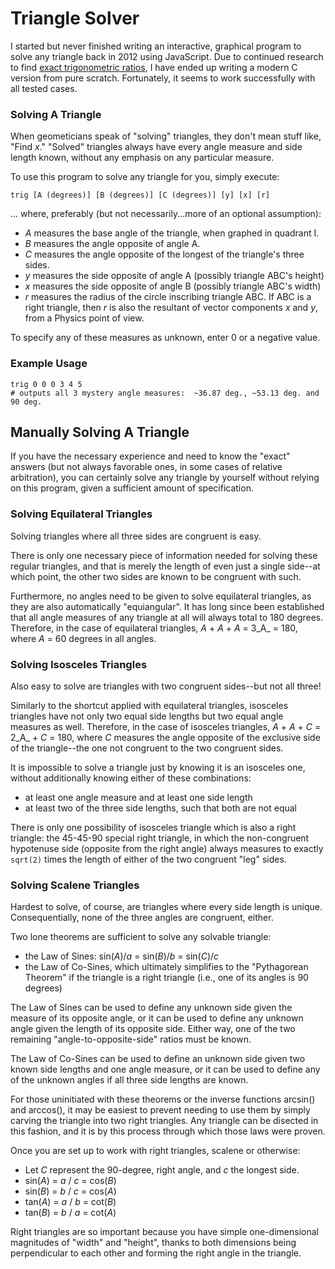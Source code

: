 # Triangle Solver

I started but never finished writing an interactive, graphical program to solve any triangle back in 2012 using JavaScript.  Due to continued research to find [exact trigonometric ratios](http://cxd4.github.io/trig), I have ended up writing a modern C version from pure scratch.  Fortunately, it seems to work successfully with all tested cases.

### Solving A Triangle

When geometicians speak of "solving" triangles, they don't mean stuff like, "Find _x_."  "Solved" triangles always have every angle measure and side length known, without any emphasis on any particular measure.

To use this program to solve any triangle for you, simply execute:

`trig [A (degrees)] [B (degrees)] [C (degrees)] [y] [x] [r]`

... where, preferably (but not necessarily...more of an optional assumption):

* _A_ measures the base angle of the triangle, when graphed in quadrant I.
* _B_ measures the angle opposite of angle A.
* _C_ measures the angle opposite of the longest of the triangle's three sides.
* _y_ measures the side opposite of angle A (possibly triangle ABC's height)
* _x_ measures the side opposite of angle B (possibly triangle ABC's width)
* _r_ measures the radius of the circle inscribing triangle ABC.  If ABC is a right triangle, then _r_ is also the resultant of vector components _x_ and _y_, from a Physics point of view.

To specify any of these measures as unknown, enter 0 or a negative value.

### Example Usage
```
trig 0 0 0 3 4 5
# outputs all 3 mystery angle measures:  ~36.87 deg., ~53.13 deg. and 90 deg.
```

## Manually Solving A Triangle

If you have the necessary experience and need to know the "exact" answers (but not always favorable ones, in some cases of relative arbitration), you can certainly solve any triangle by yourself without relying on this program, given a sufficient amount of specification.

### Solving Equilateral Triangles

Solving triangles where all three sides are congruent is easy.

There is only one necessary piece of information needed for solving these regular triangles, and that is merely the length of even just a single side--at which point, the other two sides are known to be congruent with such.

Furthermore, no angles need to be given to solve equilateral triangles, as they are also automatically "equiangular".  It has long since been established that all angle measures of any triangle at all will always total to 180 degrees.  Therefore, in the case of equilateral triangles, _A_ + _A_ + _A_ = 3_A_ = 180, where _A_ = 60 degrees in all angles.

### Solving Isosceles Triangles

Also easy to solve are triangles with two congruent sides--but not all three!

Similarly to the shortcut applied with equilateral triangles, isosceles triangles have not only two equal side lengths but two equal angle measures as well.  Therefore, in the case of isosceles triangles, _A_ + _A_ + _C_ = 2_A_ + _C_ = 180, where _C_ measures the angle opposite of the exclusive side of the triangle--the one not congruent to the two congruent sides.

It is impossible to solve a triangle just by knowing it is an isosceles one, without additionally knowing either of these combinations:

* at least one angle measure and at least one side length
* at least two of the three side lengths, such that both are not equal

There is only one possibility of isosceles triangle which is also a right triangle:  the 45-45-90 special right triangle, in which the non-congruent hypotenuse side (opposite from the right angle) always measures to exactly `sqrt(2)` times the length of either of the two congruent "leg" sides.

### Solving Scalene Triangles

Hardest to solve, of course, are triangles where every side length is unique.  Consequentially, none of the three angles are congruent, either.

Two lone theorems are sufficient to solve any solvable triangle:

* the Law of Sines:  sin(_A_)/_a_ = sin(_B_)/_b_ = sin(_C_)/_c_
* the Law of Co-Sines, which ultimately simplifies to the "Pythagorean Theorem" if the triangle is a right triangle (i.e., one of its angles is 90 degrees)

The Law of Sines can be used to define any unknown side given the measure of its opposite angle, or it can be used to define any unknown angle given the length of its opposite side.  Either way, one of the two remaining "angle-to-opposite-side" ratios must be known.

The Law of Co-Sines can be used to define an unknown side given two known side lengths and one angle measure, or it can be used to define any of the unknown angles if all three side lengths are known.

For those uninitiated with these theorems or the inverse functions arcsin() and arccos(), it may be easiest to prevent needing to use them by simply carving the triangle into two right triangles.  Any triangle can be disected in this fashion, and it is by this process through which those laws were proven.

Once you are set up to work with right triangles, scalene or otherwise:

* Let _C_ represent the 90-degree, right angle, and _c_ the longest side.
* sin(_A_) = _a_ / _c_ = cos(_B_)
* sin(_B_) = _b_ / _c_ = cos(_A_)
* tan(_A_) = _a_ / _b_ = cot(_B_)
* tan(_B_) = _b_ / _a_ = cot(_A_)

Right triangles are so important because you have simple one-dimensional magnitudes of "width" and "height", thanks to both dimensions being perpendicular to each other and forming the right angle in the triangle.
